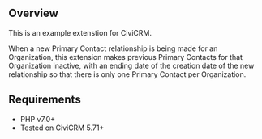 ## Overview
This is an example extenstion for CiviCRM.

When a new Primary Contact relationship is being made for an Organization, this extension makes previous Primary Contacts for that Organization inactive, with an ending date of the creation date of the new relationship so that there is only one Primary Contact per Organization.

## Requirements
* PHP v7.0+
* Tested on CiviCRM 5.71+
